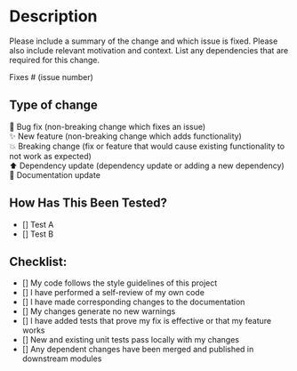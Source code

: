 # Description

Please include a summary of the change and which issue is fixed. 
Please also include relevant motivation and context. 
List any dependencies that are required for this change.

Fixes # (issue number)

## Type of change

:bug: Bug fix (non-breaking change which fixes an issue)  
:sparkles: New feature (non-breaking change which adds functionality)  
:boom: Breaking change (fix or feature that would cause existing 
functionality to not work as expected)  
:arrow_up: Dependency update (dependency update or adding a new dependency)  
:memo: Documentation update  

## How Has This Been Tested?

- [] Test A
- [] Test B

## Checklist:

- [] My code follows the style guidelines of this project
- [] I have performed a self-review of my own code
- [] I have made corresponding changes to the documentation
- [] My changes generate no new warnings
- [] I have added tests that prove my fix is effective or that my feature works
- [] New and existing unit tests pass locally with my changes
- [] Any dependent changes have been merged and published in downstream modules
